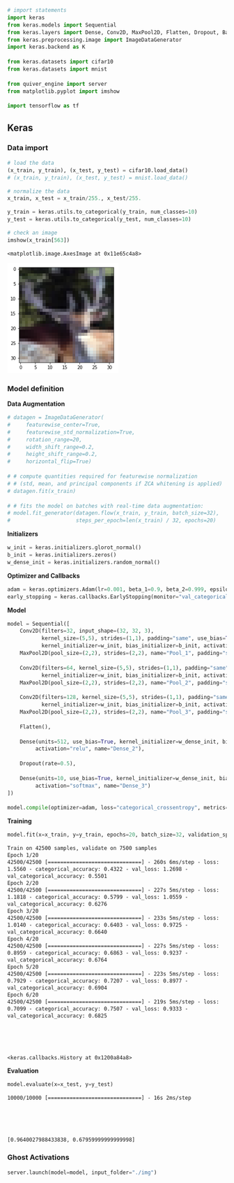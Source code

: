 

```python
# import statements
import keras
from keras.models import Sequential
from keras.layers import Dense, Conv2D, MaxPool2D, Flatten, Dropout, BatchNormalization
from keras.preprocessing.image import ImageDataGenerator
import keras.backend as K

from keras.datasets import cifar10
from keras.datasets import mnist

from quiver_engine import server
from matplotlib.pyplot import imshow

import tensorflow as tf
```

## Keras

### Data import


```python
# load the data
(x_train, y_train), (x_test, y_test) = cifar10.load_data()
# (x_train, y_train), (x_test, y_test) = mnist.load_data()
```


```python
# normalize the data
x_train, x_test = x_train/255., x_test/255.
```


```python
y_train = keras.utils.to_categorical(y_train, num_classes=10)
y_test = keras.utils.to_categorical(y_test, num_classes=10)
```


```python
# check an image
imshow(x_train[563])
```




    <matplotlib.image.AxesImage at 0x11e65c4a8>




![png](output_6_1.png)


### Model definition

**Data Augmentation**


```python
# datagen = ImageDataGenerator(
#     featurewise_center=True,
#     featurewise_std_normalization=True,
#     rotation_range=20,
#     width_shift_range=0.2,
#     height_shift_range=0.2,
#     horizontal_flip=True)

# # compute quantities required for featurewise normalization
# # (std, mean, and principal components if ZCA whitening is applied)
# datagen.fit(x_train)

# # fits the model on batches with real-time data augmentation:
# model.fit_generator(datagen.flow(x_train, y_train, batch_size=32),
#                     steps_per_epoch=len(x_train) / 32, epochs=20)
```

**Initializers**


```python
w_init = keras.initializers.glorot_normal()
b_init = keras.initializers.zeros()
w_dense_init = keras.initializers.random_normal()
```

**Optimizer and Callbacks**


```python
adam = keras.optimizers.Adam(lr=0.001, beta_1=0.9, beta_2=0.999, epsilon=1e-08, decay=0.0)
early_stopping = keras.callbacks.EarlyStopping(monitor="val_categorical_accuracy", mode="auto")
```

**Model**


```python
model = Sequential([
    Conv2D(filters=32, input_shape=(32, 32, 3), 
           kernel_size=(5,5), strides=(1,1), padding="same", use_bias=True,
           kernel_initializer=w_init, bias_initializer=b_init, activation="relu", name="Conv_1"),
    MaxPool2D(pool_size=(2,2), strides=(2,2), name="Pool_1", padding="same"),

    Conv2D(filters=64, kernel_size=(5,5), strides=(1,1), padding="same", use_bias=True,
           kernel_initializer=w_init, bias_initializer=b_init, activation="relu", name="Conv_2"), 
    MaxPool2D(pool_size=(2,2), strides=(2,2), name="Pool_2", padding="same"),
    
    Conv2D(filters=128, kernel_size=(5,5), strides=(1,1), padding="same", use_bias=True,
           kernel_initializer=w_init, bias_initializer=b_init, activation="relu", name="Conv_3"), 
    MaxPool2D(pool_size=(2,2), strides=(2,2), name="Pool_3", padding="same"),
    
    Flatten(),
    
    Dense(units=512, use_bias=True, kernel_initializer=w_dense_init, bias_initializer=b_init,
         activation="relu", name="Dense_2"),
    
    Dropout(rate=0.5),
    
    Dense(units=10, use_bias=True, kernel_initializer=w_dense_init, bias_initializer=b_init,
         activation="softmax", name="Dense_3")
])

model.compile(optimizer=adam, loss="categorical_crossentropy", metrics=["categorical_accuracy"])
```

**Training**


```python
model.fit(x=x_train, y=y_train, epochs=20, batch_size=32, validation_split=.15, callbacks=[early_stopping])
```

    Train on 42500 samples, validate on 7500 samples
    Epoch 1/20
    42500/42500 [==============================] - 260s 6ms/step - loss: 1.5560 - categorical_accuracy: 0.4322 - val_loss: 1.2698 - val_categorical_accuracy: 0.5501
    Epoch 2/20
    42500/42500 [==============================] - 227s 5ms/step - loss: 1.1818 - categorical_accuracy: 0.5799 - val_loss: 1.0559 - val_categorical_accuracy: 0.6276
    Epoch 3/20
    42500/42500 [==============================] - 233s 5ms/step - loss: 1.0140 - categorical_accuracy: 0.6403 - val_loss: 0.9725 - val_categorical_accuracy: 0.6640
    Epoch 4/20
    42500/42500 [==============================] - 227s 5ms/step - loss: 0.8959 - categorical_accuracy: 0.6863 - val_loss: 0.9237 - val_categorical_accuracy: 0.6764
    Epoch 5/20
    42500/42500 [==============================] - 223s 5ms/step - loss: 0.7929 - categorical_accuracy: 0.7207 - val_loss: 0.8977 - val_categorical_accuracy: 0.6904
    Epoch 6/20
    42500/42500 [==============================] - 219s 5ms/step - loss: 0.7099 - categorical_accuracy: 0.7507 - val_loss: 0.9333 - val_categorical_accuracy: 0.6825





    <keras.callbacks.History at 0x1200a84a8>



**Evaluation**


```python
model.evaluate(x=x_test, y=y_test)
```

    10000/10000 [==============================] - 16s 2ms/step





    [0.9640027988433838, 0.67959999999999998]



### Ghost Activations


```python
server.launch(model=model, input_folder="./img")
```
